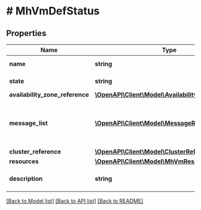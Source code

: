 # # MhVmDefStatus

## Properties

Name | Type | Description | Notes
------------ | ------------- | ------------- | -------------
**name** | **string** | mh_vm Name. |
**state** | **string** | The state of the mh_vm. | [optional]
**availability_zone_reference** | [**\OpenAPI\Client\Model\AvailabilityZoneReference**](AvailabilityZoneReference.md) |  | [optional]
**message_list** | [**\OpenAPI\Client\Model\MessageResource[]**](MessageResource.md) | Any error messages for the mh_vm, if in an error state. | [optional]
**cluster_reference** | [**\OpenAPI\Client\Model\ClusterReference**](ClusterReference.md) |  | [optional]
**resources** | [**\OpenAPI\Client\Model\MhVmResourcesDefStatus**](MhVmResourcesDefStatus.md) |  |
**description** | **string** | A description for mh_vm. | [optional]

[[Back to Model list]](../../README.md#models) [[Back to API list]](../../README.md#endpoints) [[Back to README]](../../README.md)
